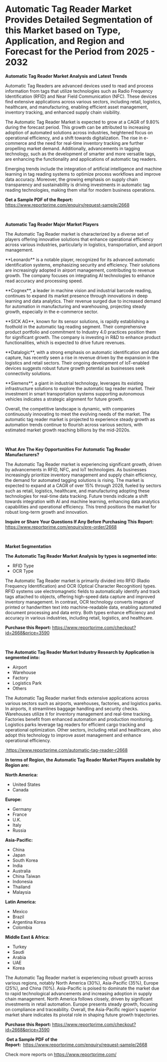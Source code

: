 <p><h1>Automatic Tag Reader Market Provides Detailed Segmentation of this Market based on Type, Application, and Region and Forecast for the Period from 2025 - 2032</h1></p><p><strong>Automatic Tag Reader Market Analysis and Latest Trends</strong></p>
<p><p>Automatic Tag Readers are advanced devices used to read and process information from tags that utilize technologies such as Radio Frequency Identification (RFID) and Near Field Communication (NFC). These devices find extensive applications across various sectors, including retail, logistics, healthcare, and manufacturing, enabling efficient asset management, inventory tracking, and enhanced supply chain visibility.</p><p>The Automatic Tag Reader Market is expected to grow at a CAGR of 9.80% during the forecast period. This growth can be attributed to increasing adoption of automated solutions across industries, heightened focus on operational efficiency, and a shift towards digitalization. The rise in e-commerce and the need for real-time inventory tracking are further propelling market demand. Additionally, advancements in tagging technology, such as the development of smarter and more versatile tags, are enhancing the functionality and applications of automatic tag readers.</p><p>Emerging trends include the integration of artificial intelligence and machine learning in tag reading systems to optimize process workflows and improve data accuracy. Moreover, the growing emphasis on supply chain transparency and sustainability is driving investments in automatic tag reading technologies, making them vital for modern business operations.</p></p>
<p><strong>Get a Sample PDF of the Report:&nbsp;</strong> <a href="https://www.reportprime.com/enquiry/request-sample/2668?utm_campaign=3261&utm_medium=2&utm_source=Github&utm_content=ia&utm_term=18032025&utm_id=automatic-tag-reader">https://www.reportprime.com/enquiry/request-sample/2668</a></p>
<p>&nbsp;</p>
<p><strong>Automatic Tag Reader Major Market Players</strong></p>
<p><p>The Automatic Tag Reader market is characterized by a diverse set of players offering innovative solutions that enhance operational efficiency across various industries, particularly in logistics, transportation, and airport management.</p><p>**Leonardo** is a notable player, recognized for its advanced automatic identification systems, emphasizing security and efficiency. Their solutions are increasingly adopted in airport management, contributing to revenue growth. The company focuses on integrating AI technologies to enhance read accuracy and processing speed.</p><p>**Cognex**, a leader in machine vision and industrial barcode reading, continues to expand its market presence through innovations in deep learning and data analytics. Their revenue surged due to increased demand for automation in manufacturing and warehousing, projecting steady growth, especially in the e-commerce sector.</p><p>**SICK AG**, known for its sensor solutions, is rapidly establishing a foothold in the automatic tag reading segment. Their comprehensive product portfolio and commitment to Industry 4.0 practices position them for significant growth. The company is investing in R&D to enhance product functionalities, which is expected to drive future revenues.</p><p>**Datalogic**, with a strong emphasis on automatic identification and data capture, has recently seen a rise in revenue driven by the expansion in the logistics and retail sectors. Their ongoing development of IoT-enabled devices suggests robust future growth potential as businesses seek connectivity solutions.</p><p>**Siemens**, a giant in industrial technology, leverages its existing infrastructure solutions to explore the automatic tag reader market. Their investment in smart transportation systems supporting autonomous vehicles indicates a strategic alignment for future growth.</p><p>Overall, the competitive landscape is dynamic, with companies continuously innovating to meet the evolving needs of the market. The automatic tag reader market is projected to experience steady growth as automation trends continue to flourish across various sectors, with estimated market growth reaching billions by the mid-2020s.</p></p>
<p>&nbsp;</p>
<p><strong>What Are The Key Opportunities For Automatic Tag Reader Manufacturers?</strong></p>
<p><p>The Automatic Tag Reader market is experiencing significant growth, driven by advancements in RFID, NFC, and IoT technologies. As businesses increasingly prioritize inventory management and supply chain efficiency, the demand for automated tagging solutions is rising. The market is expected to expand at a CAGR of over 15% through 2028, fueled by sectors such as retail, logistics, healthcare, and manufacturing adopting these technologies for real-time data tracking. Future trends indicate a shift towards integration with AI and machine learning, enhancing data analytics capabilities and operational efficiency. This trend positions the market for robust long-term growth and innovation.</p></p>
<p><strong>Inquire or Share Your Questions If Any Before Purchasing This Report:</strong> <a href="https://www.reportprime.com/enquiry/pre-order/2668?utm_campaign=3261&utm_medium=2&utm_source=Github&utm_content=ia&utm_term=18032025&utm_id=automatic-tag-reader">https://www.reportprime.com/enquiry/pre-order/2668</a></p>
<p>&nbsp;</p>
<p><strong>Market Segmentation</strong></p>
<p><strong>The Automatic Tag Reader Market Analysis by types is segmented into:</strong></p>
<p><ul><li>RFID Type</li><li>OCR Type</li></ul></p>
<p><p>The Automatic Tag Reader market is primarily divided into RFID (Radio Frequency Identification) and OCR (Optical Character Recognition) types. RFID systems use electromagnetic fields to automatically identify and track tags attached to objects, offering high-speed data capture and improved inventory management. In contrast, OCR technology converts images of printed or handwritten text into machine-readable data, enabling automated document processing and data entry. Both types enhance efficiency and accuracy in various industries, including retail, logistics, and healthcare.</p></p>
<p><strong>Purchase this Report:&nbsp;</strong><a href="https://www.reportprime.com/checkout?id=2668&price=3590&utm_campaign=3261&utm_medium=2&utm_source=Github&utm_content=ia&utm_term=18032025&utm_id=automatic-tag-reader">https://www.reportprime.com/checkout?id=2668&price=3590</a></p>
<p>&nbsp;</p>
<p><strong>The Automatic Tag Reader Market Industry Research by Application is segmented into:</strong></p>
<p><ul><li>Airport</li><li>Warehouse</li><li>Factory</li><li>Logistics Park</li><li>Others</li></ul></p>
<p><p>The Automatic Tag Reader market finds extensive applications across various sectors such as airports, warehouses, factories, and logistics parks. In airports, it streamlines baggage handling and security checks. Warehouses utilize it for inventory management and real-time tracking. Factories benefit from enhanced automation and production monitoring. Logistics parks leverage tag readers for efficient cargo tracking and operational optimization. Other sectors, including retail and healthcare, also adopt this technology to improve asset management and enhance operational efficiency.</p></p>
<p><a href="https://www.reportprime.com/automatic-tag-reader-r2668?utm_campaign=3261&utm_medium=2&utm_source=Github&utm_content=ia&utm_term=18032025&utm_id=automatic-tag-reader">&nbsp;https://www.reportprime.com/automatic-tag-reader-r2668</a></p>
<p><strong>In terms of Region, the Automatic Tag Reader Market Players available by Region are:</strong></p>
<p>
    <p> <strong> North America: </strong>
        <ul>
            <li>United States</li>
            <li>Canada</li>
        </ul>
        </p> 
    <p> <strong> Europe: </strong>
        <ul>
            <li>Germany</li>
            <li>France</li>
            <li>U.K.</li>
            <li>Italy</li>
            <li>Russia</li>
        </ul>
        </p> 
    <p> <strong> Asia-Pacific: </strong>
        <ul>
            <li>China</li>
            <li>Japan</li>
            <li>South Korea</li>
            <li>India</li>
            <li>Australia</li>
            <li>China Taiwan</li>
            <li>Indonesia</li>
            <li>Thailand</li>
            <li>Malaysia</li>
        </ul>
        </p> 
    <p> <strong> Latin America: </strong>
        <ul>
            <li>Mexico</li>
            <li>Brazil</li>
            <li>Argentina Korea</li>
            <li>Colombia</li>
        </ul>
        </p> 
    <p> <strong> Middle East & Africa: </strong>
        <ul>
            <li>Turkey</li>
            <li>Saudi</li>
            <li>Arabia</li>
            <li>UAE</li>
            <li>Korea</li>
        </ul>
    </p>
    </p>
<p><p>The Automatic Tag Reader market is experiencing robust growth across various regions, notably North America (30%), Asia-Pacific (35%), Europe (25%), and China (10%). Asia-Pacific is poised to dominate the market due to rapid technological advancements and increasing adoption in supply chain management. North America follows closely, driven by significant investments in retail automation. Europe presents steady growth, focusing on compliance and traceability. Overall, the Asia-Pacific region's superior market share indicates its pivotal role in shaping future growth trajectories.</p></p>
<p><strong>Purchase this Report: </strong><a href="https://www.reportprime.com/checkout?id=2668&price=3590&utm_campaign=3261&utm_medium=2&utm_source=Github&utm_content=ia&utm_term=18032025&utm_id=automatic-tag-reader">https://www.reportprime.com/checkout?id=2668&price=3590</a></p>
<p>&nbsp;<strong>Get a Sample PDF of the Report:&nbsp;&nbsp;</strong><a href="https://www.reportprime.com/enquiry/request-sample/2668?utm_campaign=3261&utm_medium=2&utm_source=Github&utm_content=ia&utm_term=18032025&utm_id=automatic-tag-reader">https://www.reportprime.com/enquiry/request-sample/2668</a></p>
<p><strong></strong></p>
<p>Check more reports on <a href="https://www.reportprime.com/?utm_campaign=3261&utm_medium=2&utm_source=Github&utm_content=ia&utm_term=18032025&utm_id=automatic-tag-reader">https://www.reportprime.com/</a></p>